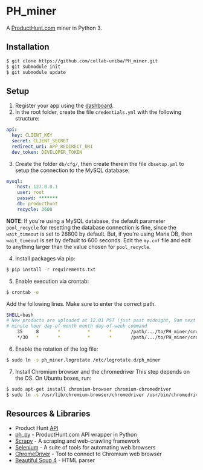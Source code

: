 # PH_miner
A [ProductHunt.com](https://www.producthunt.com) miner in Python 3.

## Installation
```bash
$ git clone https://github.com/collab-uniba/PH_miner.git
$ git submodule init
$ git submodule update
```

## Setup
1. Register your app using the [dashboard](https://www.producthunt.com/v1/oauth/applications).
2. In the root folder, create the file `credentials.yml` with the following structure:
```yaml
api:
  key: CLIENT_KEY
  secret: CLIENT_SECRET
  redirect_uri: APP_REDIRECT_URI
  dev_token: DEVELOPER_TOKEN
```

3. Create the folder `db/cfg/`, then create therein the file `dbsetup.yml` to setup the connection to the MySQL database:
```yaml
mysql:
    host: 127.0.0.1
    user: root
    passwd: *******
    db: producthunt
    recycle: 3600
```

**NOTE**: If you're using a MySQL database, the default parameter `pool_recycle` for resetting the database connection
is fine, since the `wait_timeout` is set to 28800 by default. But, if you're using Maria DB, then `wait_timeout` is set
by default to 600 seconds. Edit the `my.cnf` file and edit to anything larger than the value chosen for `pool_recycle`.

4. Install packages via pip:
```bash
$ pip install -r requirements.txt
```

5. Enable execution via crontab:
```bash
$ crontab -e
```
Add the following lines. Make sure to enter the correct path.
```bash
SHELL=bash
# New products are uploaded at 12.01 PST (just past midnight, 9am next morning in CET timezone):
# minute hour day-of-month month day-of-week command
    35     8       *          *       *       /path/.../to/PH_miner/cronjob.sh /var/log/ph_miner.log 2>&1
    */30   *       *          *       *       /path/.../to/PH_miner/cronjob.sh --newest >> /var/log/ph_miner.log 2>&1
```
6. Enable the rotation of the log file:
```bash
$ sudo ln -s ph_miner.logrotate /etc/logrotate.d/ph_miner
```

7. Install Chromium browser and the chromedriver
This step depends on the OS. On Ubuntu boxes, run:
```bash
$ sudo apt-get install chromium-browser chromium-chromedriver
$ sudo ln -s /usr/lib/chromium-browser/chromedriver /usr/bin/chromedriver
```

## Resources & Libraries
  * Product Hunt [API](https://api.producthunt.com/v1/docs)
  * [ph_py](https://github.com/anatg/ph_py) - ProductHunt.com API wrapper in Python
  * [Scrapy](https://scrapy.org) - A scraping and web-crawling framework
  * [Selenium](https://www.seleniumhq.org) - A suite of tools for automating web browsers
  * [ChromeDriver](http://chromedriver.chromium.org) - Tool to connect to Chromium web browser
  * [Beautiful Soup 4](https://www.crummy.com/software/BeautifulSoup/) - HTML parser
